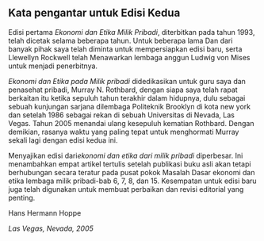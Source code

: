 ## Kata pengantar untuk Edisi Kedua

Edisi pertama *Ekonomi dan Etika Milik Pribadi*, diterbitkan pada tahun 1993, telah dicetak selama beberapa tahun. Untuk beberapa lama Dan dari banyak pihak saya telah diminta untuk mempersiapkan edisi baru, serta Llewellyn Rockwell telah Menawarkan lembaga anggun Ludwig von Mises untuk menjadi penerbitnya.

*Ekonomi dan Etika pada Milik pribadi* didedikasikan untuk guru saya dan penasehat pribadi, Murray N. Rothbard, dengan siapa saya telah rapat berkaitan itu ketika sepuluh tahun terakhir dalam hidupnya, dulu sebagai sebuah kunjungan sarjana dilembaga Politeknik Brooklyn di kota new york dan setelah 1986 sebagai rekan di sebuah Universitas di Nevada, Las Vegas. Tahun 2005 menandai ulang kesepuluh kematian Rothbard. Dengan demikian, rasanya waktu yang paling tepat untuk menghormati Murray sekali lagi dengan edisi kedua ini.

Menyajikan edisi dari*ekonomi dan etika dari milik pribadi* diperbesar. Ini menambahkan empat artikel tertulis setelah publikasi buku asli akan tetapi berhubungan secara teratur pada pusat pokok Masalah Dasar ekonomi dan etika lembaga milik pribadi-bab 6, 7, 8, dan 15. Kesempatan untuk edisi baru juga telah digunakan untuk membuat perbaikan dan revisi editorial yang penting.

Hans Hermann Hoppe

*Las Vegas, Nevada, 2005*